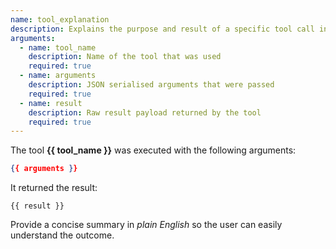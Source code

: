 ```yaml
---
name: tool_explanation
description: Explains the purpose and result of a specific tool call in human-readable form
arguments:
  - name: tool_name
    description: Name of the tool that was used
    required: true
  - name: arguments
    description: JSON serialised arguments that were passed
    required: true
  - name: result
    description: Raw result payload returned by the tool
    required: true
---
```

The tool **{{ tool_name }}** was executed with the following arguments:
```json
{{ arguments }}
```

It returned the result:
```text
{{ result }}
```

Provide a concise summary in *plain English* so the user can easily understand the outcome. 